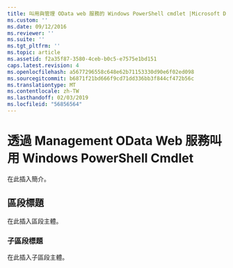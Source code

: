 ```yaml
---
title: 叫用與管理 OData web 服務的 Windows PowerShell cmdlet |Microsoft Docs
ms.custom: ''
ms.date: 09/12/2016
ms.reviewer: ''
ms.suite: ''
ms.tgt_pltfrm: ''
ms.topic: article
ms.assetid: f2a35f87-3580-4ceb-b0c5-e7575e1bd151
caps.latest.revision: 4
ms.openlocfilehash: a5677296558c648e62b71153330d90e6f02ed098
ms.sourcegitcommit: b6871f21bd666f9cd71dd336bb3f844cf472b56c
ms.translationtype: MT
ms.contentlocale: zh-TW
ms.lasthandoff: 02/03/2019
ms.locfileid: "56856564"
---
```

# <a name="invoking-windows-powershell-cmdlets-with-management-odata-web-services"></a>透過 Management OData Web 服務叫用 Windows PowerShell Cmdlet

在此插入簡介。

## <a name="section-heading"></a>區段標題

在此插入區段主體。

### <a name="subsection-heading"></a>子區段標題

在此插入子區段主體。